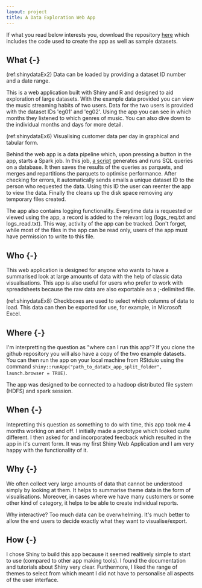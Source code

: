 ```yaml
---
layout: project
title: A Data Exploration Web App
---
```


If what you read below interests you, download the repository [here](https://github.com/jill-augustine/dataEx_Shiny) which includes the code used to create the app as well as sample datasets.

## What {-}

(ref:shinydataEx2) Data can be loaded by providing a dataset ID number and a date range.

This is a web application built with Shiny and R and designed to aid exploration of large datasets. With the example data provided you can view the music streaming habits of two users. Data for the two users is provided with the dataset IDs 'eg01' and 'eg02'. Using the app you can see in which months they listened to which genres of music. You can also dive down to the individual months and days for more detail.


(ref:shinydataEx6) Visualising customer data per day in graphical and tabular form.

Behind the web app is a data pipeline which, upon pressing a button in the app, starts a Spark job. In this job, [a script](https://github.com/jill-augustine/dataEx_Shiny/blob/master/ja_dataEx_dates2parquet_v2.py) generates and runs SQL queries on a database. It then saves the results of the queries as parquets, and merges and repartitions the parquets to optimise performance. After checking for errors, it automatically sends emails a unique dataset ID to the person who requested the data. Using this ID the user can reenter the app to view the data. Finally the cleans up the disk space removing any temporary files created.

The app also contains logging functionality. Everytime data is requested or viewed using the app, a record is added to the relevant log (logs_req.txt and logs_read.txt). This way, activity of the app can be tracked. Don't forget, while most of the files in the app can be read only, users of the app must have permission to write to this file.

## Who {-}

This web application is designed for anyone who wants to have a summarised look at large amounts of data with the help of classic data visualisations. This app is also useful for users who prefer to work with spreadsheets because the raw data are also exportable as a ;-delimited file.

(ref:shinydataEx8) Checkboxes are used to select which columns of data to load. This data can then be exported for use, for example, in Microsoft Excel.

## Where {-}

I'm interpretting the question as "where can I run this app"? If you clone the github repository you will also have a copy of the two example datasets. You can then run the app on your local machine from RStduio using the command `shiny::runApp("path_to_dataEx_app_split_folder", launch.browser = TRUE)`.

The app was designed to be connected to a hadoop distributed file system (HDFS) and spark session.

## When {-}

Intepretting this question as something to do with time, this app took me 4 months working on and off. I initially made a prototype which looked quite different. I then asked for and incorporated feedback which resulted in the app in it's current form. It was my first Shiny Web Application and I am very happy with the functionality of it.

## Why {-}

We often collect very large amounts of data that cannot be understood simply by looking at them. It helps to summarise theme data in the form of visualisations. Moreover, in cases where we have many customers or some other kind of category, it helps to be able to create individual reports.  

Why interactive? Too much data can be overwhelming. It's much better to allow the end users to decide exactly what they want to visualise/export.

## How {-}

I chose Shiny to build this app because it seemed realtively simple to start to use (compared to other app making tools). I found the documentation and tutorials about Shiny very clear. Furthermore, I liked the range of themes to select from which meant I did not have to personalise all aspects of the user interface.

